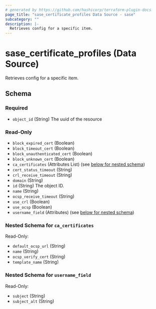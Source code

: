 ```yaml
---
# generated by https://github.com/hashicorp/terraform-plugin-docs
page_title: "sase_certificate_profiles Data Source - sase"
subcategory: ""
description: |-
  Retrieves config for a specific item.
---
```


# sase_certificate_profiles (Data Source)

Retrieves config for a specific item.



<!-- schema generated by tfplugindocs -->
## Schema

### Required

- `object_id` (String) The uuid of the resource

### Read-Only

- `block_expired_cert` (Boolean)
- `block_timeout_cert` (Boolean)
- `block_unauthenticated_cert` (Boolean)
- `block_unknown_cert` (Boolean)
- `ca_certificates` (Attributes List) (see [below for nested schema](#nestedatt--ca_certificates))
- `cert_status_timeout` (String)
- `crl_receive_timeout` (String)
- `domain` (String)
- `id` (String) The object ID.
- `name` (String)
- `ocsp_receive_timeout` (String)
- `use_crl` (Boolean)
- `use_ocsp` (Boolean)
- `username_field` (Attributes) (see [below for nested schema](#nestedatt--username_field))

<a id="nestedatt--ca_certificates"></a>
### Nested Schema for `ca_certificates`

Read-Only:

- `default_ocsp_url` (String)
- `name` (String)
- `ocsp_verify_cert` (String)
- `template_name` (String)


<a id="nestedatt--username_field"></a>
### Nested Schema for `username_field`

Read-Only:

- `subject` (String)
- `subject_alt` (String)


